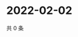 # 2022-02-02

共 0 条

<!-- BEGIN WEIBO -->
<!-- 最后更新时间 Wed Feb 02 2022 11:08:50 GMT+0800 (China Standard Time) -->

<!-- END WEIBO -->
